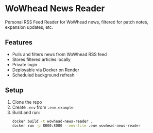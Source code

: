 # WoWhead News Reader

Personal RSS Feed Reader for WoWhead news, filtered for patch notes, expansion updates, etc.

## Features
- Pulls and filters news from WoWhead RSS feed
- Stores filtered articles locally
- Private login
- Deployable via Docker on Render
- Scheduled background refresh

## Setup

1. Clone the repo
2. Create `.env` from `.env.example`
3. Build and run:
   ```bash
   docker build -t wowhead-news-reader .
   docker run -p 8000:8000 --env-file .env wowhead-news-reader
